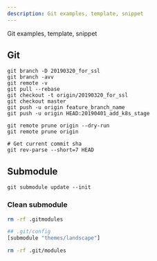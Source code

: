 ```yaml
---
description: Git examples, template, snippet
---
```


Git examples, template, snippet

## Git
```
git branch -D 20190320_for_ssl
git branch -avv
git remote -v
git pull --rebase
git checkout -t origin/20190320_for_ssl
git checkout master
git push -u origin feature_branch_name
git push -u origin HEAD:20190401_add_k8s_stage

git remote prune origin --dry-run
git remote prune origin

# Get current commit sha
git rev-parse --short=7 HEAD
```


## Submodule
```
git submodule update --init
```

### Clean submodule
```bash
rm -rf .gitmodules

## .git/config
[submodule "themes/landscape"]

rm -rf .git/modules
```
